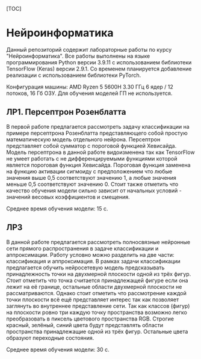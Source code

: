 [TOC]

# Нейроинформатика

Данный репозиторий содержит лабораторные работы по курсу "Нейроинформатика". Все работы выполнены на языке программирования Python версии 3.9.11 с использованием библиотеки TensorFlow (Keras) версии 2.9.1. Со временем планируется добавление реализации с использованием библиотеки PyTorch.

Конфигурация машины: AMD Ryzen 5 5600H 3.30 ГГц 6 ядер / 12 потоков, 16 Гб ОЗУ. Для обучения моделей ГП не используется.

## ЛР1. Персептрон Розенблатта

В первой работе предлагается рассмотреть задачу классификации на примере персептрона Розенблатта представляющего собой простую математическую модель отдельного нейрона. Персептрон представляет собой сумматор с пороговой функцией Хевисайда. Модель персептрона в данной работе видоизменена так как TensorFlow не умеет работать с не дифференцируемыми функциями которой является пороговая функция Хевисайда. Пороговая функция заменена на функцию активации сигмоиду с предположением что любые значения выше 0,5 соответствуют значению 1, а любые значения меньше 0,5 соответствуют значению 0. Стоит также отметить что качество обучения модели сильно зависит от начальных условий - значений весовых коэффициентов и смещения.

Среднее время обучения модели: 15 с.

## ЛР3

В данной работе предлагается рассмотреть полносвязные нейронные сети прямого распространения в задаче классификации и аппроксимации. Работу условно можно разделить на две части: классификация и аппроксимация. В рамках задачи классификации предлагается обучить нейросетевую модель предсказывать принадлежность точки на двухмерной плоскости одной из трёх фигур. Стоит отметить что точка считается принадлежащей фигуре если она лежит на её границе, остальные области двухмерной плоскости не рассматриваются. Однако стоит отметить что рассмотрение каждой точки плоскости всё ещё представляет интерес так как позволяет заглянуть во внутреннее представление сети. Так как классов (фигур) на плоскости ровно три каждую точку пространства возможно легко преобразовать в пиксель цветового пространства RGB. Строгие красный, зелёный, синий цвета будут представлять области пространства принадлежащие одной из трёх фигур. Остальные цвета образуют переходные состояния.

Среднее время обучения модели: 30 с.


